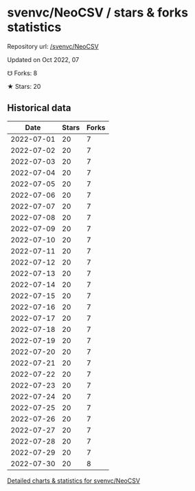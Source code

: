 # svenvc/NeoCSV / stars & forks statistics

Repository url: [/svenvc/NeoCSV](https://github.com/svenvc/NeoCSV)

Updated on Oct 2022, 07

☋ Forks: 8

★ Stars: 20

## Historical data
| Date | Stars | Forks |
|------|-------|-------|
| 2022-07-01 | 20 | 7 | 
| 2022-07-02 | 20 | 7 | 
| 2022-07-03 | 20 | 7 | 
| 2022-07-04 | 20 | 7 | 
| 2022-07-05 | 20 | 7 | 
| 2022-07-06 | 20 | 7 | 
| 2022-07-07 | 20 | 7 | 
| 2022-07-08 | 20 | 7 | 
| 2022-07-09 | 20 | 7 | 
| 2022-07-10 | 20 | 7 | 
| 2022-07-11 | 20 | 7 | 
| 2022-07-12 | 20 | 7 | 
| 2022-07-13 | 20 | 7 | 
| 2022-07-14 | 20 | 7 | 
| 2022-07-15 | 20 | 7 | 
| 2022-07-16 | 20 | 7 | 
| 2022-07-17 | 20 | 7 | 
| 2022-07-18 | 20 | 7 | 
| 2022-07-19 | 20 | 7 | 
| 2022-07-20 | 20 | 7 | 
| 2022-07-21 | 20 | 7 | 
| 2022-07-22 | 20 | 7 | 
| 2022-07-23 | 20 | 7 | 
| 2022-07-24 | 20 | 7 | 
| 2022-07-25 | 20 | 7 | 
| 2022-07-26 | 20 | 7 | 
| 2022-07-27 | 20 | 7 | 
| 2022-07-28 | 20 | 7 | 
| 2022-07-29 | 20 | 7 | 
| 2022-07-30 | 20 | 8 | 


[Detailed charts & statistics for svenvc/NeoCSV](https://reviewgithub.com/rep/svenvc/NeoCSV)
